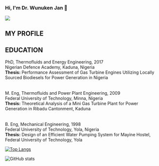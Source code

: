 ### Hi, I'm  Dr. Wunuken Jan 👋
![](https://github.com/wunukeneo/wunukeneo/blob/main/welcome.jpg?raw=true)


## MY PROFILE

## EDUCATION 
PhD, Thermofluids and Energy Engineering, 2017 <br> 
Nigerian Defence Academy, Kaduna, Nigeria<br> 
**Thesis:** Performance Assessment of Gas Turbine Engines Utilizing Locally Sourced Biodiesels  for Power Generation in Nigeria <br> 
<br> 
<br> 
M. Eng, Thermofluids and Power Plant Engineering, 2009 <br> 
Federal University of Technology, Minna, Nigeria <br> 
**Thesis:** Theoretical Analysis of a Mini Gas Turbine Plant for Power Generation in Ribadu  Cantonment, Kaduna <br> 
<br> 
<br> 
B. Eng, Mechanical Engineering, 1998 <br> 
Federal University of Technology, Yola, Nigeria  <br> 
**Thesis:** Design of an Efficient Water Pumping System for Mayine Hostel, Federal University of  Technology, Yola <br> 









[![Top Langs](https://github-readme-stats.vercel.app/api/top-langs/?username=wunukeneo)](https://github.com/anuraghazra/github-readme-stats)

![GitHub stats](https://github-readme-stats.vercel.app/api?username=wunukeneo&show_icons=true)  

